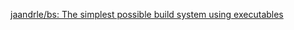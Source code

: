 [jaandrle/bs: The simplest possible build system using executables](https://github.com/jaandrle/bs/)
